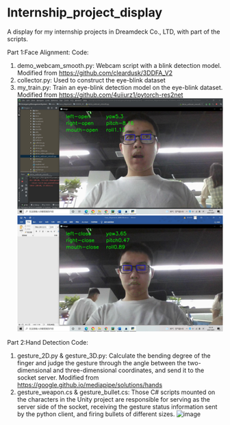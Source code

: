 # Internship_project_display
A display for my internship projects in Dreamdeck Co., LTD, with part of the scripts.

Part 1:Face Alignment:
Code:
1) demo_webcam_smooth.py: Webcam script with a blink detection model. Modified from https://github.com/cleardusk/3DDFA_V2
2) collector.py: Used to construct the eye-blink dataset
3) my_train.py: Train an eye-blink detection model on the eye-blink dataset. Modified from https://github.com/4uiiurz1/pytorch-res2net
![image](images/Face_Alignment_1.jpg)
![image](images/Face_Alignment_2.jpg)
 
Part 2:Hand Detection
Code:
1) gesture_2D.py & gesture_3D.py: Calculate the bending degree of the finger and judge the gesture through the angle between the two-dimensional and three-dimensional coordinates, and send it to the socket server. Modified from https://google.github.io/mediapipe/solutions/hands
2) gesture_weapon.cs & gesture_bullet.cs: Those C# scripts mounted on the characters in the Unity project are responsible for serving as the server side of the socket, receiving the gesture status information sent by the python client, and firing bullets of different sizes.
![image](images/Hand_Detection_Demo.gif)
